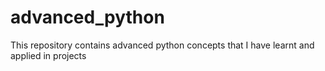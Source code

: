 # advanced_python
This repository contains advanced python concepts that I have learnt and applied in projects
